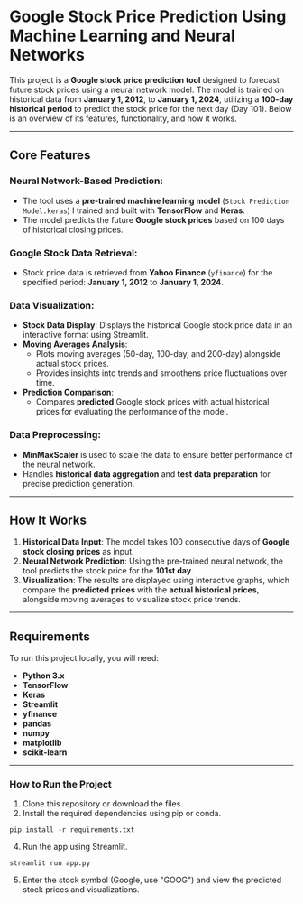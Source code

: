 # Google Stock Price Prediction Using Machine Learning and Neural Networks

This project is a **Google stock price prediction tool** designed to forecast future stock prices using a neural network model. The model is trained on historical data from **January 1, 2012**, to **January 1, 2024**, utilizing a **100-day historical period** to predict the stock price for the next day (Day 101). Below is an overview of its features, functionality, and how it works.

---

## Core Features

### **Neural Network-Based Prediction**:
- The tool uses a **pre-trained machine learning model** (`Stock Prediction Model.keras`) I trained and built with **TensorFlow** and **Keras**.
- The model predicts the future **Google stock prices** based on 100 days of historical closing prices.

### **Google Stock Data Retrieval**:
- Stock price data is retrieved from **Yahoo Finance** (`yfinance`) for the specified period: **January 1, 2012** to **January 1, 2024**.

### **Data Visualization**:
- **Stock Data Display**: Displays the historical Google stock price data in an interactive format using Streamlit.
- **Moving Averages Analysis**:
  - Plots moving averages (50-day, 100-day, and 200-day) alongside actual stock prices.
  - Provides insights into trends and smoothens price fluctuations over time.
- **Prediction Comparison**:
  - Compares **predicted** Google stock prices with actual historical prices for evaluating the performance of the model.

### **Data Preprocessing**:
- **MinMaxScaler** is used to scale the data to ensure better performance of the neural network.
- Handles **historical data aggregation** and **test data preparation** for precise prediction generation.
---

## How It Works

1. **Historical Data Input**: The model takes 100 consecutive days of **Google stock closing prices** as input.
2. **Neural Network Prediction**: Using the pre-trained neural network, the tool predicts the stock price for the **101st day**.
3. **Visualization**: The results are displayed using interactive graphs, which compare the **predicted prices** with the **actual historical prices**, alongside moving averages to visualize stock price trends.

---

## Requirements

To run this project locally, you will need:
- **Python 3.x**
- **TensorFlow**
- **Keras**
- **Streamlit**
- **yfinance**
- **pandas**
- **numpy**
- **matplotlib**
- **scikit-learn**

---

### **How to Run the Project**
1. Clone this repository or download the files.
2. Install the required dependencies using pip or conda.
```
pip install -r requirements.txt
```
4. Run the app using Streamlit.
```
streamlit run app.py
```
5. Enter the stock symbol (Google, use "GOOG") and view the predicted stock prices and visualizations.


